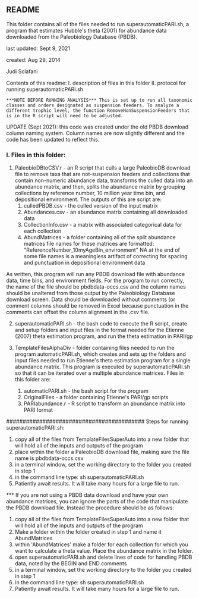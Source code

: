## README
This folder contains all of the files needed to run superautomaticPARI.sh, a program that estimates Hubble's theta (2001) for abundance data downloaded from the Paleobiology Database (PBDB). 

last updated: Sept 9, 2021

created: Aug 29, 2014

Judi Sclafani 

Contents of this readme: 
I. description of files in this folder 
II. protocol for running superautomaticPARI.sh

	***NOTE BEFORE RUNNING ANALYSIS*** This is set up to run all taxonomic classes and orders designated as suspension feeders. To analyze a different trophic level, the function RemoveNonSuspensionFeeders that is in the R script will need to be adjusted. 

 UPDATE (Sept 2021): this code was created under the old PBDB download column naming system. Column names are now slightly different and the code has been updated to reflect this.

### I. Files in this folder:
1.  PaleobioDBtoCSV.r - an R script that culls a large PaleobioDB download file to remove taxa that are not-suspension feeders and collections that contain non-numeric abundance data, transforms the culled data into an abundance matrix, and then, splits the abundance matrix by grouping collections by reference number, 10 million year time bin, and depositional environment. The outputs of this are script are: 
	1. culledPBDB.csv - the culled version of the input matrix
	2. Abundances.csv - an abundance matrix containing all downloaded data
	3. CollectionInfo.csv - a matrix with associated categorical data for each collection
	4. AbundMatrices - a folder containing all of the split abundance matrices
		file names for these matrices are formatted: "ReferenceNumber_10myAgeBin_environment"
		NA at the end of some file names is a meaningless artifact of correcting for spacing and punctuation in depositional environment data
		
	
	
As written, this program will run any PBDB download file with abundance data, time bins, and environment fields. For the program to run correctly, the name of the file should be  pbdbdata-occs.csv and the column names should be unaltered from those output by the Paleobiology Database download screen. Data should be downloaded without comments (or comment columns should be removed in Excel because punctuation in the comments can offset the column alignment in the .csv file. 
	
	
2. superautomaticPARI.sh - the bash code to execute the R script, create and setup folders  and input files in the format needed for the Etienne (2007) theta estimation program, and run the theta estimation in PARI/gp


3. TemplateFilesAlphaDiv - folder containing files needed to run the program automaticPARI.sh, which creates and sets up the folders and input files needed to run Etienne's theta estimation program for a single abundance matrix. This program is executed by superautomaticPARI.sh so that it can be iterated over a multiple abundance matrices. Files in this folder are: 
	1. automaticPARI.sh - the bash script for the program
	2. OriginalFiles - a folder containing Etienne's PARI/gp scripts
	3. PARIabundance.r - R script to transform an abundance matrix into PARI format
	
	
	
##########################################
Steps for running superautomaticPARI.sh: 
1. copy all of the files from TemplateFilesSuperAuto into a new folder that will hold all of the inputs and outputs of the program
2. place within the folder a PaleobioDB download file, making sure the file name is pbdbdata-occs.csv 
3. in a terminal window, set the working directory to the folder you created in step 1
4. in the command line type: sh superautomaticPARI.sh 
5. Patiently await results. It will take many hours for a large file to run.

*** If you are not using a PBDB data download and have your own abundance matrices, you can ignore the parts of the code that manipulate the PBDB download file. Instead the procedure should be as follows: 

1. copy all of the files from TemplateFilesSuperAuto into a new folder that will hold all of the inputs and outputs of the program
2. Make a folder within the folder created in step 1 and name it AbundMatrices
3. within 'AbundMatrices' make a folder for each collection for which you want to calculate a theta value. Place the abundance matrix in the folder.
4. open superautomaticPARI.sh and delete lines of code for handling PBDB data, noted by the BEGIN and END comments
5. in a terminal window, set the working directory to the folder you created in step 1
6. in the command line type: sh superautomaticPARI.sh 
7. Patiently await results. It will take many hours for a large file to run.
	
